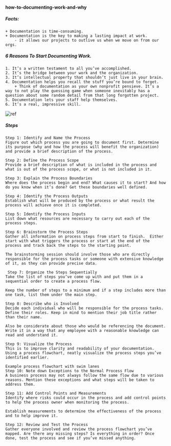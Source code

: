 #### how-to-documenting-work-and-why

##### Facts:
	+ Documentation is time-consuming.
	+ Documentation is the key to making a lasting impact at work.
		- it allows our projects to outlive us when we move on from our orgs.

##### 6 Reasons To Start Documenting Work.
	1. It’s a written testament to all you’ve accomplished. 
	2. It’s the bridge between your work and the organization.
	3. It’s intellectual property that shouldn’t just live in your brain.
	4. Documentation helps you recall the stuff you’re bound to forget.
		+ Think of documentation as your own nonprofit pensieve. It’s a way to not play the guessing game when someone inevitably has a question about some random detail from that long forgotten project.
	5. Documentation lets your staff help themselves.
	6. It’s a real, impressive skill.

![ref](https://creately.com/blog/diagrams/process-documentation-guide/)
##### Steps
	Step 1: Identify and Name the Process
	Figure out which process you are going to document first. Determine its purpose (why and how the process will benefit the organization) and provide a brief description of the process.
	
	Step 2: Define the Process Scope
	Provide a brief description of what is included in the process and what is out of the process scope, or what is not included in it.
	
	Step 3: Explain the Process Boundaries
	Where does the process begin and end? What causes it to start? And how do you know when it’s done? Get these boundaries well defined.
	
	Step 4: Identify the Process Outputs
	Establish what will be produced by the process or what result the process will achieve once it is completed.
	
	Step 5: Identify the Process Inputs
	List down what resources are necessary to carry out each of the process steps.
	
	Step 6: Brainstorm the Process Steps
	Gather all information on process steps from start to finish.  Either start with what triggers the process or start at the end of the process and track back the steps to the starting point.
	
	The brainstorming session should involve those who are directly responsible for the process tasks or someone with extensive knowledge of it, as they can provide precise data.
	
	 Step 7: Organize the Steps Sequentially
	Take the list of steps you’ve come up with and put them in a sequential order to create a process flow.
	
	Keep the number of steps to a minimum and if a step includes more than one task, list them under the main step.
	
	Step 8: Describe who is Involved
	Decide each individual who will be responsible for the process tasks. Define their roles. Keep in mind to mention their job title rather than their name.
	
	Also be considerate about those who would be referencing the document. Write it in a way that any employee with a reasonable knowledge can read and understand it.
	
	Step 9: Visualize the Process
	This is to improve clarity and readability of your documentation. Using a process flowchart, neatly visualize the process steps you’ve identified earlier.
	
	Example process flowchart with swim lanes 
	Step 10: Note down Exceptions to the Normal Process Flow
	A business process may not always follow the same flow due to various reasons. Mention these exceptions and what steps will be taken to address them.
	
	Step 11: Add Control Points and Measurements
	Identify where risks could occur in the process and add control points to help the process owner when monitoring the process.
	
	Establish measurements to determine the effectiveness of the process and to help improve it.
	
	Step 12: Review and Test the Process
	Gather everyone involved and review the process flowchart you’ve mapped. Are there any missing steps? Is everything in order? Once done, test the process and see if you’ve missed anything.
	